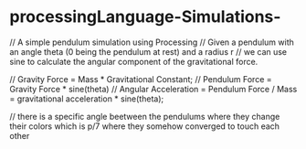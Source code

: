 # processingLanguage-Simulations-

// A simple pendulum simulation using Processing 
// Given a pendulum with an angle theta (0 being the pendulum at rest) and a radius r
// we can use sine to calculate the angular component of the gravitational force.

// Gravity Force = Mass * Gravitational Constant;
// Pendulum Force = Gravity Force * sine(theta)
// Angular Acceleration = Pendulum Force / Mass = gravitational acceleration * sine(theta);

// there is a specific angle beetween the pendulums where they change their colors  which is  p/7 where they somehow converged to touch each other  
